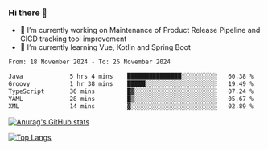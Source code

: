 ### Hi there 👋

- 🔭 I’m currently working on Maintenance of Product Release Pipeline and CICD tracking tool improvement
- 🌱 I’m currently learning Vue, Kotlin and Spring Boot

<!--START_SECTION:waka-->

```txt
From: 18 November 2024 - To: 25 November 2024

Java             5 hrs 4 mins    ███████████████░░░░░░░░░░   60.38 %
Groovy           1 hr 38 mins    █████░░░░░░░░░░░░░░░░░░░░   19.49 %
TypeScript       36 mins         █▓░░░░░░░░░░░░░░░░░░░░░░░   07.24 %
YAML             28 mins         █▒░░░░░░░░░░░░░░░░░░░░░░░   05.67 %
XML              14 mins         ▓░░░░░░░░░░░░░░░░░░░░░░░░   02.89 %
```

<!--END_SECTION:waka-->

[![Anurag's GitHub stats](https://github-readme-stats.vercel.app/api?username=yunhao981&show_icons=true&theme=solarized-dark)](https://github.com/anuraghazra/github-readme-stats)

[![Top Langs](https://github-readme-stats.vercel.app/api/top-langs/?username=yunhao981&theme=solarized-dark&layout=compact)](https://github.com/anuraghazra/github-readme-stats)

<!--
**yunhao981/yunhao981** is a ✨ _special_ ✨ repository because its `README.md` (this file) appears on your GitHub profile.

Here are some ideas to get you started:

- 🔭 I’m currently working on Maintenance of Release Pipeline and CICD tracking tool improvement
- 🌱 I’m currently learning Vue, Kotlin and Spring Boot
- 👯 I’m looking to collaborate on ...
- 🤔 I’m looking for help with ...
- 💬 Ask me about ...
- 📫 How to reach me: ...
- 😄 Pronouns: ...
- ⚡ Fun fact: ...
-->


